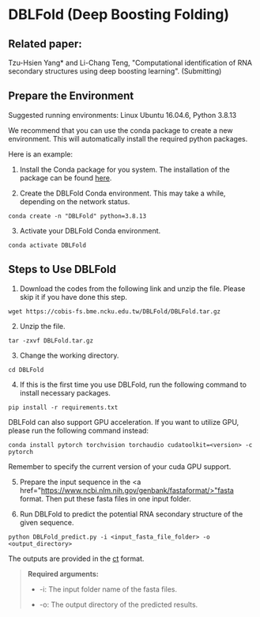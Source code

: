 # DBLFold (Deep Boosting Folding)

## Related paper:
Tzu-Hsien Yang* and Li-Chang Teng, "Computational identification of RNA secondary structures using deep boosting learning". (Submitting)

## Prepare the Environment

Suggested running environments: Linux Ubuntu 16.04.6, Python 3.8.13

We recommend that you can use the conda package to create a new environment. This will automatically install the required python packages. 

Here is an example: 

1. Install the Conda package for you system. The installation of the package can be found <a href="https://docs.conda.io/projects/conda/en/latest/user-guide/install/index.html">here</a>. 

2. Create the DBLFold Conda environment. This may take a while, depending on the network status.

```
conda create -n "DBLFold" python=3.8.13
```

3. Activate your DBLFold Conda environment. 

```
conda activate DBLFold
```

## Steps to Use DBLFold

1. Download the codes from the following link and unzip the file. Please skip it if you have done this step.

```
wget https://cobis-fs.bme.ncku.edu.tw/DBLFold/DBLFold.tar.gz
```

2. Unzip the file.

```
tar -zxvf DBLFold.tar.gz
```

3. Change the working directory.

```
cd DBLFold
```

4. If this is the first time you use DBLFold, run the following command to install necessary packages. 

```
pip install -r requirements.txt
```

DBLFold can also support GPU acceleration. If you want to utilize GPU, please run the following command instead:

```
conda install pytorch torchvision torchaudio cudatoolkit=<version> -c pytorch
```

Remember to specify the current version of your cuda GPU support.


5. Prepare the input sequence in the <a href="https://www.ncbi.nlm.nih.gov/genbank/fastaformat/>"fasta</a> format. Then put these fasta files in one input folder.

6. Run DBLFold to predict the potential RNA secondary structure of the given sequence.

```
python DBLFold_predict.py -i <input_fasta_file_folder> -o <output_directory>
```

The outputs are provided in the <a href="http://rna.urmc.rochester.edu/Text/File_Formats.html#CT">ct</a> format. 

>**Required arguments:**
>
>* -i: The input folder name of the fasta files.
>
>* -o: The output directory of the predicted results.
